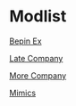 # Modlist

[Bepin Ex](https://thunderstore.io/c/lethal-company/p/BepInEx/BepInExPack/)

[Late Company](https://thunderstore.io/c/lethal-company/p/anormaltwig/LateCompany/)

[More Company](https://thunderstore.io/c/lethal-company/p/notnotnotswipez/MoreCompany/)

[Mimics](https://thunderstore.io/c/lethal-company/p/x753/Mimics/)
